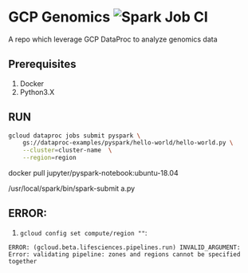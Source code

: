 # GCP Genomics ![Spark Job CI](https://github.com/david30907d/GCP-genomics/workflows/Spark%20Job%20CI/badge.svg)

A repo which leverage GCP DataProc to analyze genomics data

## Prerequisites

1. Docker
2. Python3.X


## RUN

```bash
gcloud dataproc jobs submit pyspark \
    gs://dataproc-examples/pyspark/hello-world/hello-world.py \
    --cluster=cluster-name  \
    --region=region
```

docker pull jupyter/pyspark-notebook:ubuntu-18.04

/usr/local/spark/bin/spark-submit a.py

## ERROR:

1. `gcloud config set compute/region ""`:
```
ERROR: (gcloud.beta.lifesciences.pipelines.run) INVALID_ARGUMENT: Error: validating pipeline: zones and regions cannot be specified together
```